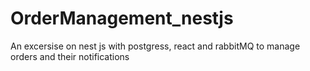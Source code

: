 # OrderManagement_nestjs
An excersise on nest js with postgress, react and rabbitMQ to manage orders and their notifications
